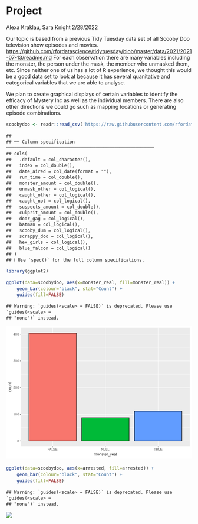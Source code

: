 Project
================
Alexa Kraklau, Sara Knight
2/28/2022

Our topic is based from a previous Tidy Tuesday data set of all Scooby
Doo television show episodes and movies.
<https://github.com/rfordatascience/tidytuesday/blob/master/data/2021/2021-07-13/readme.md>
For each observation there are many variables including the monster, the
person under the mask, the member who unmasked them, etc. Since neither
one of us has a lot of R experience, we thought this would be a good
data set to look at because it has several quanitative and categorical
variables that we are able to analyse.

We plan to create graphical displays of certain variables to identify
the efficacy of Mystery Inc as well as the individual members. There are
also other directions we could go such as mapping locations or
generating episode combinations.

``` r
scoobydoo <- readr::read_csv('https://raw.githubusercontent.com/rfordatascience/tidytuesday/master/data/2021/2021-07-13/scoobydoo.csv')
```

    ## 
    ## ── Column specification ────────────────────────────────────────────────────────
    ## cols(
    ##   .default = col_character(),
    ##   index = col_double(),
    ##   date_aired = col_date(format = ""),
    ##   run_time = col_double(),
    ##   monster_amount = col_double(),
    ##   unmask_other = col_logical(),
    ##   caught_other = col_logical(),
    ##   caught_not = col_logical(),
    ##   suspects_amount = col_double(),
    ##   culprit_amount = col_double(),
    ##   door_gag = col_logical(),
    ##   batman = col_logical(),
    ##   scooby_dum = col_logical(),
    ##   scrappy_doo = col_logical(),
    ##   hex_girls = col_logical(),
    ##   blue_falcon = col_logical()
    ## )
    ## ℹ Use `spec()` for the full column specifications.

``` r
library(ggplot2)
```

``` r
ggplot(data=scoobydoo, aes(x=monster_real, fill=monster_real)) +
    geom_bar(colour="black", stat="Count") +
    guides(fill=FALSE)
```

    ## Warning: `guides(<scale> = FALSE)` is deprecated. Please use `guides(<scale> =
    ## "none")` instead.

![](Project_files/figure-gfm/bar%20graph-1.png)<!-- -->

``` r
ggplot(data=scoobydoo, aes(x=arrested, fill=arrested)) +
    geom_bar(colour="black", stat="Count") +
    guides(fill=FALSE)
```

    ## Warning: `guides(<scale> = FALSE)` is deprecated. Please use `guides(<scale> =
    ## "none")` instead.

![](Project_files/figure-gfm/bar%20graph%20#2-1.png)<!-- -->
